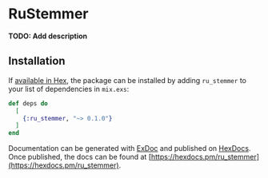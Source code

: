 # RuStemmer

**TODO: Add description**

## Installation

If [available in Hex](https://hex.pm/docs/publish), the package can be installed
by adding `ru_stemmer` to your list of dependencies in `mix.exs`:

```elixir
def deps do
  [
    {:ru_stemmer, "~> 0.1.0"}
  ]
end
```

Documentation can be generated with [ExDoc](https://github.com/elixir-lang/ex_doc)
and published on [HexDocs](https://hexdocs.pm). Once published, the docs can
be found at [https://hexdocs.pm/ru_stemmer](https://hexdocs.pm/ru_stemmer).


